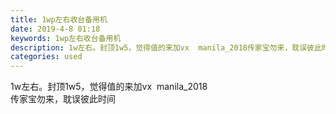 ```yaml
---
title: 1wp左右收台备用机
date: 2019-4-8 01:18
keywords: 1wp左右收台备用机
description: 1w左右。封顶1w5，觉得值的来加vx  manila_2018传家宝勿来，耽误彼此时间
categories: used
---
```

<td class="t_f" id="postmessage_3424747">

1w左右。封顶1w5，觉得值的来加vx  manila_2018<br/>
传家宝勿来，耽误彼此时间</td>
